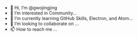 - 👋 Hi, I’m @gwojingjing
- 👀 I’m interested in Community...
- 🌱 I’m currently learning GitHub Skills, Electron, and Atom...
- 💞️ I’m looking to collaborate on ...
- 📫 How to reach me ...

<!---
gwojingjing/gwojingjing is a ✨ special ✨ repository because its `README.md` (this file) appears on your GitHub profile.
You can click the Preview link to take a look at your changes.
--->
